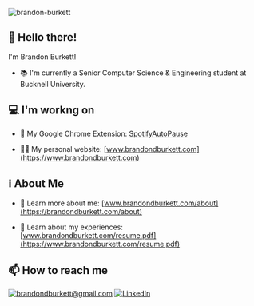 <p align="left"> <img src="https://komarev.com/ghpvc/?username=brandon-burkett&label=Profile%20views&color=0e75b6&style=flat" alt="brandon-burkett" /> </p>

<h2>👋 Hello there!</h2>

I'm Brandon Burkett! 

- 📚 I'm currently a Senior Computer Science & Engineering student at Bucknell University. 

<h2>💻 I'm workng on</h2>

- 🔭 My Google Chrome Extension: [SpotifyAutoPause](https://github.com/Brandon-Burkett/SpotifyAutoPause)

- 👨‍💻 My personal website: [www.brandondburkett.com](https://www.brandondburkett.com)

<h2> ℹ About Me</h2>

- 📖 Learn more about me: [www.brandondburkett.com/about](https://brandondburkett.com/about)

- 📄 Learn about my experiences: [www.brandondburkett.com/resume.pdf](https://www.brandondburkett.com/resume.pdf)

<h2>📫 How to reach me</h2>

<a href="mailto:brandondburkett@gmail.com">![brandondburkett@gmail.com](https://img.shields.io/badge/Gmail-D14836?style=for-the-badge&logo=gmail&logoColor=white)</a> <a href="https://www.linkedin.com/in/brandon-burkett/">![LinkedIn](https://img.shields.io/badge/LinkedIn-0077B5?style=for-the-badge&logo=linkedin&logoColor=white)</a>




